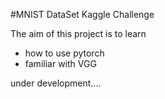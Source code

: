 

#MNIST DataSet Kaggle Challenge

The aim of this project is to learn
* how to use pytorch 
* familiar with VGG

under development....

